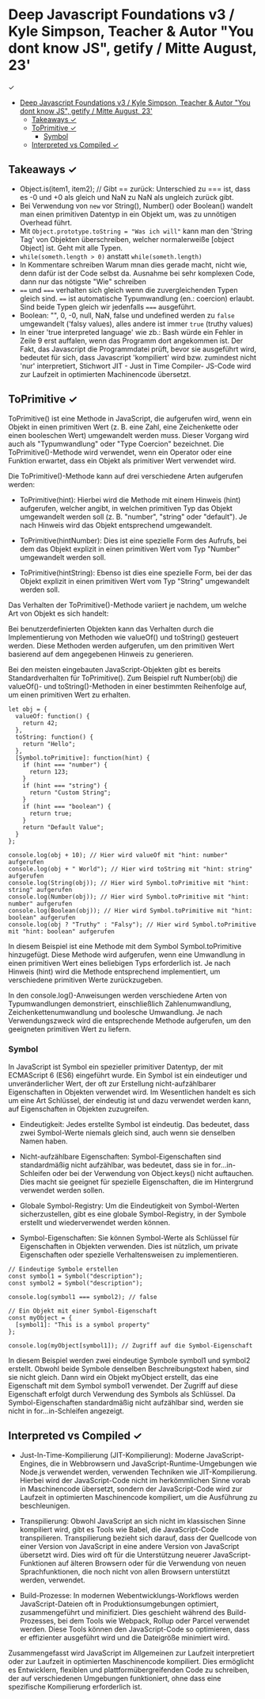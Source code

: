 # Deep Javascript Foundations v3 / Kyle Simpson, Teacher &  Autor "You dont know JS", getify / Mitte August, 23'
✓

- [Deep Javascript Foundations v3 / Kyle Simpson, Teacher \&  Autor "You dont know JS", getify / Mitte August, 23'](#deep-javascript-foundations-v3--kyle-simpson-teacher---autor-you-dont-know-js-getify--mitte-august-23)
  - [Takeaways ✓](#takeaways-)
  - [ToPrimitive ✓](#toprimitive-)
    - [Symbol](#symbol)
  - [Interpreted vs Compiled ✓](#interpreted-vs-compiled-)

## Takeaways ✓

+ Object.is(item1, item2); // Gibt == zurück: Unterschied zu === ist, dass es -0 und +0 als gleich und NaN zu NaN als ungleich zurück gibt.
+ Bei Verwendung von `new` vor String(), Number() oder Boolean() wandelt man einen primitiven Datentyp in ein Objekt um, was zu unnötigen Overhead führt.
+ Mit `Object.prototype.toString = "Was ich will"` kann man den 'String Tag' von Objekten überschreiben, welcher normalerweiße [object Object] ist. Geht mit alle Typen.
+ `while(someth.length > 0)` anstatt `while(someth.length)`
+ In Kommentare schreiben Warum mnan dies gerade macht, nicht wie, denn dafür ist der Code selbst da. Ausnahme bei sehr komplexen Code, dann nur das nötigste "Wie" schreiben
+ `==` und `===` verhalten sich gleich wenn die zuvergleichenden Typen gleich sind. `==` ist automatische Typumwandlung (en.: coercion) erlaubt. Sind beide Typen gleich wir jedenfalls `===` ausgeführt.
+ Boolean: "", 0, -0, null, NaN, false und undefined werden zu `false` umgewandelt ('falsy values), alles andere ist immer `true` (truthy values)
+ In einer 'true interpreted language' wie zb.: Bash würde ein Fehler in Zeile 9 erst auffalen, wenn das Programm  dort angekommen ist. Der Fakt, das Javascript die Programmdatei prüft, bevor sie ausgeführt wird, bedeutet für sich, dass Javascript 'kompiliert' wird bzw. zumindest nicht 'nur' interpretiert, Stichwort JIT - Just in Time Compiler- JS-Code wird zur Laufzeit in optimierten Machinencode übersetzt.


## ToPrimitive ✓


ToPrimitive() ist eine Methode in JavaScript, die aufgerufen wird, wenn ein Objekt in einen primitiven Wert (z. B. eine Zahl, eine Zeichenkette oder einen booleschen Wert) umgewandelt werden muss. Dieser Vorgang wird auch als "Typumwandlung" oder "Type Coercion" bezeichnet. Die ToPrimitive()-Methode wird verwendet, wenn ein Operator oder eine Funktion erwartet, dass ein Objekt als primitiver Wert verwendet wird.

Die ToPrimitive()-Methode kann auf drei verschiedene Arten aufgerufen werden:

+ ToPrimitive(hint): Hierbei wird die Methode mit einem Hinweis (hint) aufgerufen, welcher angibt, in welchen primitiven Typ das Objekt umgewandelt werden soll (z. B. "number", "string" oder "default"). Je nach Hinweis wird das Objekt entsprechend umgewandelt.

+ ToPrimitive(hintNumber): Dies ist eine spezielle Form des Aufrufs, bei dem das Objekt explizit in einen primitiven Wert vom Typ "Number" umgewandelt werden soll.

+ ToPrimitive(hintString): Ebenso ist dies eine spezielle Form, bei der das Objekt explizit in einen primitiven Wert vom Typ "String" umgewandelt werden soll.

Das Verhalten der ToPrimitive()-Methode variiert je nachdem, um welche Art von Objekt es sich handelt:

Bei benutzerdefinierten Objekten kann das Verhalten durch die Implementierung von Methoden wie valueOf() und toString() gesteuert werden. Diese Methoden werden aufgerufen, um den primitiven Wert basierend auf dem angegebenen Hinweis zu generieren.

Bei den meisten eingebauten JavaScript-Objekten gibt es bereits Standardverhalten für ToPrimitive(). Zum Beispiel ruft Number(obj) die valueOf()- und toString()-Methoden in einer bestimmten Reihenfolge auf, um einen primitiven Wert zu erhalten.

```
let obj = {
  valueOf: function() {
    return 42;
  },
  toString: function() {
    return "Hello";
  },
  [Symbol.toPrimitive]: function(hint) {
    if (hint === "number") {
      return 123;
    }
    if (hint === "string") {
      return "Custom String";
    }
    if (hint === "boolean") {
      return true;
    }
    return "Default Value";
  }
};

console.log(obj + 10); // Hier wird valueOf mit "hint: number" aufgerufen
console.log(obj + " World"); // Hier wird toString mit "hint: string" aufgerufen
console.log(String(obj)); // Hier wird Symbol.toPrimitive mit "hint: string" aufgerufen
console.log(Number(obj)); // Hier wird Symbol.toPrimitive mit "hint: number" aufgerufen
console.log(Boolean(obj)); // Hier wird Symbol.toPrimitive mit "hint: boolean" aufgerufen
console.log(obj ? "Truthy" : "Falsy"); // Hier wird Symbol.toPrimitive mit "hint: boolean" aufgerufen
```

In diesem Beispiel ist eine Methode mit dem Symbol Symbol.toPrimitive hinzugefügt. Diese Methode wird aufgerufen, wenn eine Umwandlung in einen primitiven Wert eines beliebigen Typs erforderlich ist. Je nach Hinweis (hint) wird die Methode entsprechend implementiert, um verschiedene primitiven Werte zurückzugeben.

In den console.log()-Anweisungen werden verschiedene Arten von Typumwandlungen demonstriert, einschließlich Zahlenumwandlung, Zeichenkettenumwandlung und boolesche Umwandlung. Je nach Verwendungszweck wird die entsprechende Methode aufgerufen, um den geeigneten primitiven Wert zu liefern.

### Symbol

In JavaScript ist Symbol ein spezieller primitiver Datentyp, der mit ECMAScript 6 (ES6) eingeführt wurde. Ein Symbol ist ein eindeutiger und unveränderlicher Wert, der oft zur Erstellung nicht-aufzählbarer Eigenschaften in Objekten verwendet wird. Im Wesentlichen handelt es sich um eine Art Schlüssel, der eindeutig ist und dazu verwendet werden kann, auf Eigenschaften in Objekten zuzugreifen.


+ Eindeutigkeit: Jedes erstellte Symbol ist eindeutig. Das bedeutet, dass zwei Symbol-Werte niemals gleich sind, auch wenn sie denselben Namen haben.

+ Nicht-aufzählbare Eigenschaften: Symbol-Eigenschaften sind standardmäßig nicht aufzählbar, was bedeutet, dass sie in for...in-Schleifen oder bei der Verwendung von Object.keys() nicht auftauchen. Dies macht sie geeignet für spezielle Eigenschaften, die im Hintergrund verwendet werden sollen.

+ Globale Symbol-Registry: Um die Eindeutigkeit von Symbol-Werten sicherzustellen, gibt es eine globale Symbol-Registry, in der Symbole erstellt und wiederverwendet werden können.

+ Symbol-Eigenschaften: Sie können Symbol-Werte als Schlüssel für Eigenschaften in Objekten verwenden. Dies ist nützlich, um private Eigenschaften oder spezielle Verhaltensweisen zu implementieren.

```
// Eindeutige Symbole erstellen
const symbol1 = Symbol("description");
const symbol2 = Symbol("description");

console.log(symbol1 === symbol2); // false

// Ein Objekt mit einer Symbol-Eigenschaft
const myObject = {
  [symbol1]: "This is a symbol property"
};

console.log(myObject[symbol1]); // Zugriff auf die Symbol-Eigenschaft
```

In diesem Beispiel werden zwei eindeutige Symbole symbol1 und symbol2 erstellt. Obwohl beide Symbole denselben Beschreibungstext haben, sind sie nicht gleich. Dann wird ein Objekt myObject erstellt, das eine Eigenschaft mit dem Symbol symbol1 verwendet. Der Zugriff auf diese Eigenschaft erfolgt durch Verwendung des Symbols als Schlüssel. Da Symbol-Eigenschaften standardmäßig nicht aufzählbar sind, werden sie nicht in for...in-Schleifen angezeigt.

## Interpreted vs Compiled ✓

+ Just-In-Time-Kompilierung (JIT-Kompilierung): Moderne JavaScript-Engines, die in Webbrowsern und JavaScript-Runtime-Umgebungen wie Node.js verwendet werden, verwenden Techniken wie JIT-Kompilierung. Hierbei wird der JavaScript-Code nicht im herkömmlichen Sinne vorab in Maschinencode übersetzt, sondern der JavaScript-Code wird zur Laufzeit in optimierten Maschinencode kompiliert, um die Ausführung zu beschleunigen.

+ Transpilierung: Obwohl JavaScript an sich nicht im klassischen Sinne kompiliert wird, gibt es Tools wie Babel, die JavaScript-Code transpilieren. Transpilierung bezieht sich darauf, dass der Quellcode von einer Version von JavaScript in eine andere Version von JavaScript übersetzt wird. Dies wird oft für die Unterstützung neuerer JavaScript-Funktionen auf älteren Browsern oder für die Verwendung von neuen Sprachfunktionen, die noch nicht von allen Browsern unterstützt werden, verwendet.

+ Build-Prozesse: In modernen Webentwicklungs-Workflows werden JavaScript-Dateien oft in Produktionsumgebungen optimiert, zusammengeführt und minifiziert. Dies geschieht während des Build-Prozesses, bei dem Tools wie Webpack, Rollup oder Parcel verwendet werden. Diese Tools können den JavaScript-Code so optimieren, dass er effizienter ausgeführt wird und die Dateigröße minimiert wird.

Zusammengefasst wird JavaScript im Allgemeinen zur Laufzeit interpretiert oder zur Laufzeit in optimierten Maschinencode kompiliert. Dies ermöglicht es Entwicklern, flexiblen und plattformübergreifenden Code zu schreiben, der auf verschiedenen Umgebungen funktioniert, ohne dass eine spezifische Kompilierung erforderlich ist.

